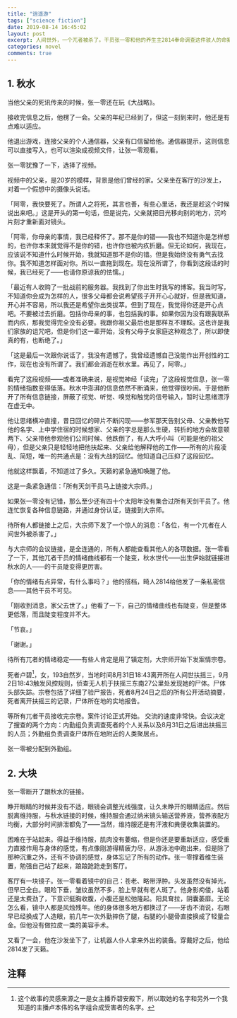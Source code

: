```yaml
---
title: "逍遥游"
tags: ["science fiction"]
date: 2019-08-14 16:45:02
layout: post
excerpt: 人间世外，一个兀者被杀了。干员张一零和他的养生主2814奉命调查这件骇人的命案。
categories: novel
comments: true
---
```


## 1. 秋水 ##

当他父亲的死讯传来的时候，张一零还在玩《大战略》。

接收完信息之后，他楞了一会。父亲的年纪已经到了，但这一刻到来时，他还是有点难以适应。

他退出游戏，连接父亲的个人通信器，父亲有口信留给他。通信器提示，这则信息可以直接写入，也可以渲染成视频文件，让张一零观看。

张一零犹豫了一下，选择了视频。

视频中的父亲，是20岁的模样，背景是他们曾经的家。父亲坐在客厅的沙发上，对着一个假想中的摄像头说话。

「阿零，我快要死了。所谓人之将死，其言也善，有些心里话，我还是趁这个时候说出来吧。」这是开头的第一句话，但是说完，父亲就把目光移向别的地方，沉吟片刻才重新面对镜头。

「阿零，你母亲的事情，我已经释怀了。那不是你的错——我也不知道你是怎样想的，也许你本来就觉得不是你的错，也许你也被内疚折磨。但无论如何，我现在，应该说不知道什么时候开始，我就知道那不是你的错。但是我始终没有勇气去找你。我不知道怎样面对你。所以一直拖到现在。现在没所谓了，你看到这段话的时候，我已经死了——也请你原谅我的怯懦。」

「最近有人收购了一批战前的服务器。我找到了你出生时我写的博客。我当时写，不知道你会成为怎样的人，很多父母都会说希望孩子开开心心就好，但是我知道，开心并不容易，所以我还是希望你出类拔萃。但到了现在，我觉得你还是开心点吧。不要被过去折磨。包括你母亲的事，也包括我的事。如果你因为没有跟我联系而内疚，那我觉得完全没有必要。我跟你祖父最后也是那样互不理睬。这也许是我们家族的诅咒吧，但是你们这一辈开始，没有父母子女家庭这种观念了，所以即使真的有，也断绝了。」

「这是最后一次跟你说话了，我没有遗憾了。我曾经遗憾自己没能作出开创性的工作，现在也没有所谓了。我们都会消逝在秋水里。再见了，阿零。」

看完了这段视频——或者准确来说，是视觉神经「读完」了这段视觉信息，张一零的情绪指数变得低落。秋水中澎湃的信息依然不断涌来，他觉得很吵闹。于是他断开了所有信息链接，屏蔽了视觉、听觉、嗅觉和触觉的信号输入，暂时让思绪漂浮在虚无中。

他让思绪横冲直撞，昔日回忆的碎片不断闪现——参军那天告别父母、父亲教他写他的名字、上中学住宿的时候想家、父亲的字总是那么生硬，转折的地方会故意顿两下、父亲带他参观他们公司时候、他跌倒了，有人大呼小叫（可能是他的祖父母），但是父亲只是轻轻地把他扶起来、父亲给他解释他的工作——所有的片段凌乱、简短，唯一的共通点是：没有大战的回忆。他知道自己压抑了这段回忆。

他就这样飘着，不知道过了多久。天籁的紧急通知唤醒了他。

这是一条紧急通信：「所有天剑干员马上链接大宗师。」

如果张一零没有记错，那么至少还有四十个太阳年没有集合过所有天剑干员了。他连忙恢复各种信息链路，并通过身份认证，链接到大宗师。

待所有人都链接上之后，大宗师下发了一个惊人的消息：「各位，有一个兀者在人间世外被杀害了。」

与大宗师的会议链接，是全连通的，所有人都能查看其他人的各项数据。张一零看了一下，其他兀者干员的情绪曲线都有一个陡变，秋水世代——出生伊始就链接进秋水的人——的干员陡变得更厉害。

「你的情绪有点异常，有什么事吗？」他的搭档，畸人2814给他发了一条私密信息——其他干员不可见。

「刚收到消息，家父去世了。」他看了一下，自己的情绪曲线也有陡变，但是整体更低落，而且陡变程度并不大。

「节哀。」

「谢谢。」

待所有兀者的情绪稳定——有些人肯定是用了镇定剂，大宗师开始下发案情宗卷。

死者卢碧[^1]，女，193自然岁，当地时间8月31日18:43离开所在人间世扶摇三，9月2日18:43触发风控规则，侦查无人机于扶摇三东南27公里处发现她的尸体。尸体头部失踪。宗卷包括了详细了验尸报告，死者8月24日之后的所有公开活动摘要，死者离开扶摇三的记录，尸体所在地的实地报告。

等所有兀者干员接收完宗卷。案件讨论正式开始。 交流的速度非常快。会议决定了搜查的两个方向：内勤组负责调查死者的个人关系以及8月31日之后进出扶摇三的人员；外勤组负责调查尸体所在地附近的人类聚居点。

张一零被分配到外勤组。

## 2. 大块 ##

张一零断开了跟秋水的链接。

睁开眼睛的时候并没有不适，眼镜会调整光线强度，让久未睁开的眼睛适应。然后脱离维持服，与秋水链接的时候，维持服会通过纳米镜头输送营养液，营养液配方均衡，大部分时间排泄都免了——当然，维持服还是有汗液和粪便收集装置的。

困难在于站起来。得益于维持服，肌肉没有萎缩，但是你还是要重新适应，感受重力直接作用与身体的感觉，有点像刚游得精疲力尽，从游泳池中跑出来，但是除了那种沉重之外，还有不协调的感觉，身体忘记了所有的动作。张一零撑着维生装置，勉强自己站了起来，踉踉跄跄走到客厅。

客厅有一块镜子。张一零看着镜中的自己：苍老、略带浮肿。头发虽然没有掉光，但早已全白。眼睑下垂，皱纹虽然不多，脸上早就有老人斑了。他身影痀偻，站着还是太费劲了，下意识挺胸收腹，小腹还是松弛隆起。阳具耷拉，阴囊萎靡。无论怎么看，镜中人都是风烛残年。他的身体很多地方都换过了——牙齿不消说，右眼早已经换成了人造眼，前几年一次外勤摔伤了腿，右腿的小腿骨直接换成了轻量合金。但他没有做拉皮一类的美容手术。

又看了一会，他在沙发坐下了，让机器人仆人拿来外出的装备。穿戴好之后，他给2814发了天籁。




## 注释 ##


[^1]: 这个故事的灵感来源之一是女主播乔碧安殿下，所以取她的名字和另外一个我知道的主播卢本伟的名字组合成受害者的名字。
